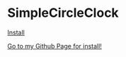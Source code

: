 # SimpleCircleClock

[Install](cw10://install/https://dk189.github.io/SimpleCircleClock/cw10.json)

[Go to my Github Page for install!](https://dk189.github.io/SimpleCircleClock/)
